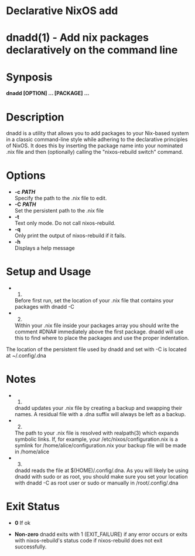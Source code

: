 # Declarative NixOS add

# dnadd(1) - Add nix packages declaratively on the command line


<a name="synposis"></a>

# Synposis

**dnadd [OPTION] ... [PACKAGE] ...**

<a name="description"></a>

# Description

dnadd is a utility that allows you to add packages to your Nix-based system in a classic command-line style while adhering to the declarative principles of NixOS. It does this by inserting the package name into your nominated .nix file and then (optionally) calling the "nixos-rebuild switch" command.

<a name="options"></a>

# Options


* **-c** **_PATH_**  
  Specify the path to the .nix file to edit.
* **-C** **_PATH_**  
  Set the persistent path to the .nix file
* **-t**   
  Text only mode. Do not call nixos-rebuild.
* **-q**  
  Only print the output of nixos-rebuild if it fails.
* **-h**  
  Displays a help message

<a name="setup-and-usage"></a>

# Setup and Usage


* 1.  
  Before first run, set the location of your .nix file that contains your packages with dnadd -C
* 2.  
  Within your .nix file inside your packages array you should write the comment #DNA# immediately above the first package. dnadd will use this to find where to place the packages and use the proper indentation.
  
The location of the persistent file used by dnadd and set with -C is located at ~/.config/.dna  

<a name="notes"></a>

# Notes


* 1.  
  dnadd updates your .nix file by creating a backup and swapping their names. A residual file with a .dna suffix will always be left as a backup.
* 2.  
  The path to your .nix file is resolved with realpath(3) which expands symbolic links. If, for example, your /etc/nixos/configuration.nix is a symlink for /home/alice/configuration.nix your backup file will be made in /home/alice
* 3.  
  dnadd reads the file at $(HOME)/.config/.dna. As you will likely be using dnadd with sudo or as root, you should make sure you set your location with dnadd -C as root user or sudo or manually in /root/.config/.dna

<a name="exit-status"></a>

# Exit Status

* **0** 
If ok

* **Non-zero** 
  dnadd exits with 1 (EXIT_FAILURE) if any error occurs or exits with nixos-rebuild's status code if nixos-rebuild does not exit successfully.


